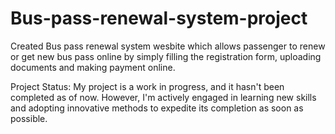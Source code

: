 # Bus-pass-renewal-system-project

Created Bus pass renewal system wesbite which allows passenger to renew or get new bus pass online by simply filling the registration form, uploading
documents and making payment online.

Project Status: My project is a work in progress, and it hasn't been completed as of now. However, I'm actively engaged in learning new skills and adopting innovative methods to expedite its completion as soon as possible.
